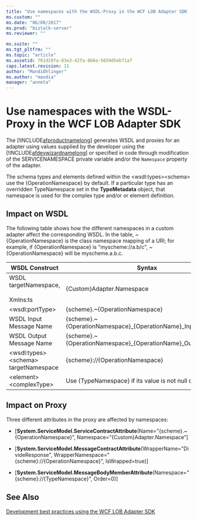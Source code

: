 ```yaml
---
title: "Use namespaces with the WSDL-Proxy in the WCF LOB Adapter SDK | Microsoft Docs"
ms.custom: ""
ms.date: "06/08/2017"
ms.prod: "biztalk-server"
ms.reviewer: ""

ms.suite: ""
ms.tgt_pltfrm: ""
ms.topic: "article"
ms.assetid: 781d20fa-83e3-42fa-866e-5650d5eb71a7
caps.latest.revision: 11
author: "MandiOhlinger"
ms.author: "mandia"
manager: "anneta"
---
```

# Use namespaces with the WSDL-Proxy in the WCF LOB Adapter SDK
The [!INCLUDE[afproductnamelong](../../includes/afproductnamelong-md.md)] generates WSDL and proxies for an adapter using values supplied by the developer using the [!INCLUDE[afdevwizardnamelong](../../includes/afdevwizardnamelong-md.md)] or specified in code through modification of the SERVICENAMESPACE private variable and/or the `Namespace` property of the adapter.  
  
 The schema types and elements defined within the \<wsdl:types\>\<schema\> use the {OperationNamespace} by default. If a particular type has an overridden TypeNamespace set in the **TypeMetadata** object, that namespace is used for the complex type and/or or element definition.  
  
## Impact on WSDL  
 The following table shows how the different namespaces in a custom adapter affect the corresponding WSDL. In the table, ~{OperationNamespace} is the class namespace mapping of a URI; for example, if {OperationNamespace} is "myscheme://a.b/c", ~{OperationNamespace} will be myscheme.a.b.c.  
  
|WSDL Construct|Syntax|  
|--------------------|------------|  
|WSDL targetNamespace,<br /><br /> Xmlns:ts|{Custom}Adapter.Namespace|  
|\<wsdl:portType\>|{scheme}.~{OperationNamespace}|  
|WSDL Input Message Name|{scheme}.~{OperationNamespace}_{OperationName}_InputMessage|  
|WSDL Output Message Name|{scheme}.~{OperationNamespace}_{OperationName}_OutputMessage|  
|\<wsdl:types\>\<schema\> targetNamespace|{scheme}://{OperationNamespace}|  
|\<element\>\<complexType\>|Use {TypeNamespace} if its value is not null or empty.|  
  
## Impact on Proxy  
 Three different attributes in the proxy are affected by namespaces:  
  
-   [**System.ServiceModel.ServiceContractAttribute**(Name="{scheme}.~{OperationNamespace}", Namespace="{Custom}Adapter.Namespace”]  
  
-   [**System.ServiceModel.MessageContractAttribute**(WrapperName="DivideResponse", WrapperNamespace="{scheme}://{OperationNamespace}", IsWrapped=true)]  
  
-   [**System.ServiceModel.MessageBodyMemberAttribute**(Namespace="{scheme}://{TypeNamespace}", Order=0)]  
  
## See Also  
 [Development best practices using the WCF LOB Adapter SDK](../../adapters-and-accelerators/wcf-lob-adapter-sdk/development-best-practices-using-the-wcf-lob-adapter-sdk.md)